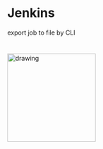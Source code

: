 # Jenkins
export job to file by CLI
#
<img src="https://www.jenkins.io/images/logos/stay-safe/stay-safe.png" alt="drawing" width="200"/>

